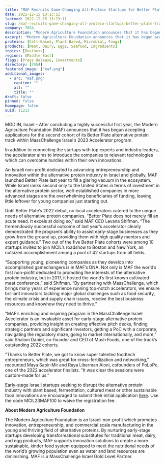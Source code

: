 ```yaml
---
title: "MAF Recruits Game-Changing Alt-Protein Startups for Better Plate Track"
date: 2022-12-15 13:13:11
lastmod: 2022-12-15 13:13:11
slug: /maf-recruits-game-changing-alt-protein-startups-better-plate-track
company: 7654
description: "Modern Agriculture Foundation announces that it has begun accepting applications for the second cohort of its Better Plate alternative protein track within MassChallenge Israel’s 2023 Accelerator program."
excerpt: "Modern Agriculture Foundation announces that it has begun accepting applications for the second cohort of its Better Plate alternative protein track within MassChallenge Israel’s 2023 Accelerator program."
proteins: [Cell-Based, Plant-Based, Microbial, Fungi]
products: [Meat, Dairy, Eggs, Seafood, Ingredients]
topics: [Business]
regions: [Middle East]
flags: [Press Release, Investments]
directory: [7654]
featured_image: ["maf.png"]
additional_images:
  - src: "maf.png"
    caption: ""
    alt: ""
    title: ""
draft: false
pinned: false
homepage: false
uuid: 11213
---
```

<p>MODIIN, Israel – After concluding a highly successful first year, the Modern Agriculture Foundation (MAF) announces that it has begun accepting applications for the second cohort of its Better Plate alternative protein track within MassChallenge Israel’s 2023 Accelerator program.</p>
<p>In addition to connecting the startups with top experts and industry leaders, the accelerator aims to introduce the companies to relevant technologies which can overcome hurdles within their own innovations.</p>
<p>An Israeli non-profit dedicated to advancing entrepreneurship and innovation within the alternative protein industry in Israel and globally, MAF launched Better Plate last year to fill a glaring vacuum in the ecosystem. While Israel ranks second only to the United States in terms of investment in the alternative protein sector, well-established companies in more advanced stages are the overwhelming beneficiaries of funding, leaving little leftover for young companies just starting out.</p>
<p>Until Better Plate’s 2022 debut, no local accelerators catered to the unique needs of alternative protein companies. “Better Plate does not merely fill an acute need. It excels at doing so,” said MAF CEO Levana Shifman. “The tremendously successful outcome of last year’s accelerator clearly demonstrated the program’s ability to assist early-stage businesses as they grow from the ground up, providing them with high quality mentors and expert guidance.” Two out of the five Better Plate cohorts were among 10 startups invited to join MCIL’s roadshow to Boston and New York, an outsized accomplishment among a pool of 42 startups from all fields.</p>
<p>“Supporting young, pioneering companies as they develop into accomplished gamechangers is in MAF’s DNA. Not only is MAF the world’s first non-profit dedicated to promoting the interests of the alternative protein industry, but in 2017, it hosted the world’s first known cultivated meat conference,” said Shifman. “By partnering with MassChallenge, which brings many years of experience running top-notch accelerators, we ensure brilliant innovators tackling major global challenges such as food security, the climate crisis and supply chain issues, receive the best business resources and knowhow they need to thrive.”</p>
<p>”MAF’s enriching and inspiring program in the MassChallenge Israel Accelerator is an invaluable asset for early-stage alternative protein companies, providing insight on creating effective pitch decks, finding strategic partners and significant investors, getting a PoC with a corporate, navigating the regulatory maze, going to market internationally, and more,” said Shalom Daniel, co-founder and CEO of Mush Foods, one of the track’s outstanding 2022 cohorts.</p>
<p>“Thanks to Better Plate, we got to know super talented foodtech entrepreneurs, which was great for cross-fertilization and networking,” recounted Maya Sapir-Mir and Raya Liberman Aloni, cofounders of PoLoPo, one of the 2022 accelerator finalists. “It was clear the sessions were custom-made for us.”</p>
<p>Early-stage Israeli startups seeking to disrupt the alternative protein industry with plant based, fermentation, cultured meat or other sustainable food innovations are encouraged to submit their initial application <a href="https://apply.masschallenge.org/meetmc-israel-2023">here</a>. Use the code MCIL23MAF100 to waive the registration fee.</p>
<p><strong>About Modern Agriculture Foundation</strong></p>
<p>The Modern Agriculture Foundation is an Israeli non-profit which promotes innovation, entrepreneurship, and commercial scale manufacturing in the young and thriving field of alternative proteins. By nurturing early-stage startups developing transformational substitutes for traditional meat, dairy, and egg products, MAF supports innovation solutions to create a more sustainable, kinder food system equipped to meet the nutritional needs of the world’s growing population even as water and land resources are diminishing. MAF is a MassChallenge Israel Gold Level Partner.</p>
